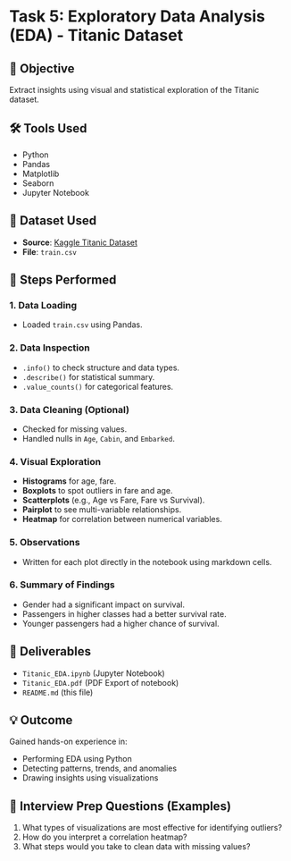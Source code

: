 
# Task 5: Exploratory Data Analysis (EDA) - Titanic Dataset

## 🎯 Objective
Extract insights using visual and statistical exploration of the Titanic dataset.

## 🛠️ Tools Used
- Python
- Pandas
- Matplotlib
- Seaborn
- Jupyter Notebook

## 📁 Dataset Used
- **Source**: [Kaggle Titanic Dataset](https://www.kaggle.com/competitions/titanic/data)
- **File**: `train.csv`

## 📌 Steps Performed

### 1. Data Loading
- Loaded `train.csv` using Pandas.

### 2. Data Inspection
- `.info()` to check structure and data types.
- `.describe()` for statistical summary.
- `.value_counts()` for categorical features.

### 3. Data Cleaning (Optional)
- Checked for missing values.
- Handled nulls in `Age`, `Cabin`, and `Embarked`.

### 4. Visual Exploration
- **Histograms** for age, fare.
- **Boxplots** to spot outliers in fare and age.
- **Scatterplots** (e.g., Age vs Fare, Fare vs Survival).
- **Pairplot** to see multi-variable relationships.
- **Heatmap** for correlation between numerical variables.

### 5. Observations
- Written for each plot directly in the notebook using markdown cells.

### 6. Summary of Findings
- Gender had a significant impact on survival.
- Passengers in higher classes had a better survival rate.
- Younger passengers had a higher chance of survival.

## 📄 Deliverables
- `Titanic_EDA.ipynb` (Jupyter Notebook)
- `Titanic_EDA.pdf` (PDF Export of notebook)
- `README.md` (this file)

## 💡 Outcome
Gained hands-on experience in:
- Performing EDA using Python
- Detecting patterns, trends, and anomalies
- Drawing insights using visualizations

## 🎤 Interview Prep Questions (Examples)
1. What types of visualizations are most effective for identifying outliers?
2. How do you interpret a correlation heatmap?
3. What steps would you take to clean data with missing values?

